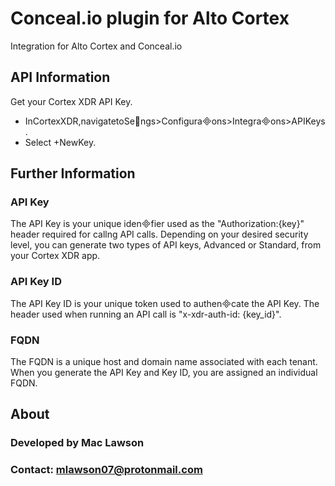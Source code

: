 # Conceal.io plugin for Alto Cortex
Integration for Alto Cortex and Conceal.io

## API Information
Get your Cortex XDR API Key.
- InCortexXDR,navigatetoSengs>Configuraons>Integraons>APIKeys.
- Select +NewKey.

## Further Information
### API Key
The API Key is your unique idenfier used as the "Authorization:{key}" header required for callng API calls.
Depending on your desired security level, you can generate two types of API keys, Advanced or Standard, from your Cortex XDR app.
### API Key ID
The API Key ID is your unique token used to authencate the API Key. The header used when running an API call is "x-xdr-auth-id: {key_id}".
### FQDN
The FQDN is a unique host and domain name associated with each tenant. When you generate the API Key and Key ID, you are assigned an individual FQDN.


## About
### Developed by Mac Lawson
### Contact: mlawson07@protonmail.com
